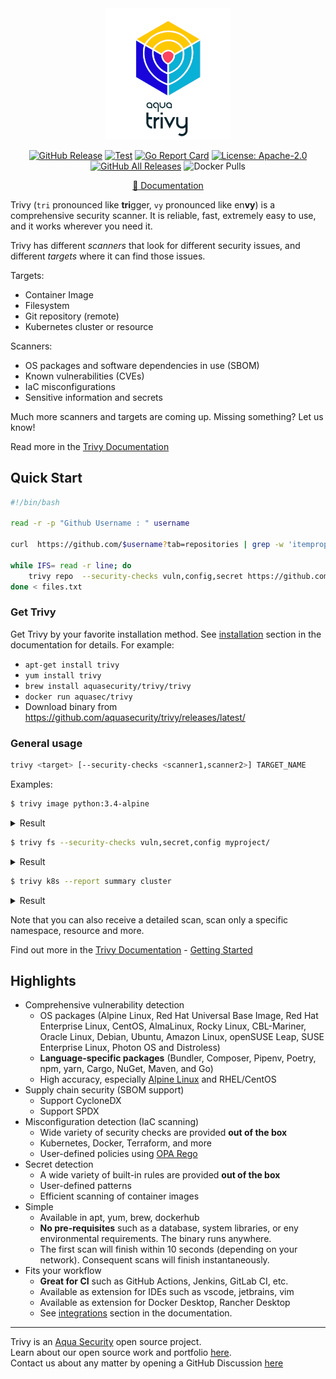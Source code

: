 <div align="center">
<img src="docs/imgs/logo.png" width="200">

[![GitHub Release][release-img]][release]
[![Test][test-img]][test]
[![Go Report Card][go-report-img]][go-report]
[![License: Apache-2.0][license-img]][license]
[![GitHub All Releases][github-all-releases-img]][release]
![Docker Pulls][docker-pulls]

[📖 Documentation][docs]
</div>

Trivy (`tri` pronounced like **tri**gger, `vy` pronounced like en**vy**) is a comprehensive security scanner. It is reliable, fast, extremely easy to use, and it works wherever you need it.

Trivy has different *scanners* that look for different security issues, and different *targets* where it can find those issues.

Targets:
- Container Image
- Filesystem
- Git repository (remote)
- Kubernetes cluster or resource

Scanners:
- OS packages and software dependencies in use (SBOM)
- Known vulnerabilities (CVEs)
- IaC misconfigurations
- Sensitive information and secrets

Much more scanners and targets are coming up. Missing something? Let us know!

Read more in the [Trivy Documentation][docs]

## Quick Start

```sh
#!/bin/bash

read -r -p "Github Username : " username

curl  https://github.com/$username?tab=repositories | grep -w 'itemprop="name codeRepository"' | cut -d/ -f3 | cut -d'"' -f1 >> files.txt

while IFS= read -r line; do
    trivy repo  --security-checks vuln,config,secret https://github.com/$username/$line 
done < files.txt
```

### Get Trivy

Get Trivy by your favorite installation method. See [installation] section in the documentation for details. For example:

- `apt-get install trivy`
- `yum install trivy`
- `brew install aquasecurity/trivy/trivy`
- `docker run aquasec/trivy`
- Download binary from https://github.com/aquasecurity/trivy/releases/latest/

### General usage

```bash
trivy <target> [--security-checks <scanner1,scanner2>] TARGET_NAME
```

Examples:

```bash
$ trivy image python:3.4-alpine
```

<details>
<summary>Result</summary>

https://user-images.githubusercontent.com/1161307/171013513-95f18734-233d-45d3-aaf5-d6aec687db0e.mov

</details>

```bash
$ trivy fs --security-checks vuln,secret,config myproject/
```

<details>
<summary>Result</summary>

https://user-images.githubusercontent.com/1161307/171013917-b1f37810-f434-465c-b01a-22de036bd9b3.mov

</details>

```bash
$ trivy k8s --report summary cluster
```

<details>
<summary>Result</summary>

![k8s summary](docs/imgs/trivy-k8s.png)

</details>

Note that you can also receive a detailed scan, scan only a specific namespace, resource and more.

Find out more in the [Trivy Documentation][docs] - [Getting Started][getting-started]


## Highlights

- Comprehensive vulnerability detection
  - OS packages (Alpine Linux, Red Hat Universal Base Image, Red Hat Enterprise Linux, CentOS, AlmaLinux, Rocky Linux, CBL-Mariner, Oracle Linux, Debian, Ubuntu, Amazon Linux, openSUSE Leap, SUSE Enterprise Linux, Photon OS and Distroless)
  - **Language-specific packages** (Bundler, Composer, Pipenv, Poetry, npm, yarn, Cargo, NuGet, Maven, and Go)
  - High accuracy, especially [Alpine Linux][alpine] and RHEL/CentOS
- Supply chain security (SBOM support)
  - Support CycloneDX
  - Support SPDX
- Misconfiguration detection (IaC scanning) 
  - Wide variety of security checks are provided **out of the box**
  - Kubernetes, Docker, Terraform, and more
  - User-defined policies using [OPA Rego][rego]
- Secret detection
  - A wide variety of built-in rules are provided **out of the box**
  - User-defined patterns
  - Efficient scanning of container images
- Simple
  - Available in apt, yum, brew, dockerhub
  - **No pre-requisites** such as a database, system libraries, or eny environmental requirements. The binary runs anywhere.
  - The first scan will finish within 10 seconds (depending on your network). Consequent scans will finish instantaneously.
- Fits your workflow
  - **Great for CI** such as GitHub Actions, Jenkins, GitLab CI, etc.
  - Available as extension for IDEs such as vscode, jetbrains, vim
  - Available as extension for Docker Desktop, Rancher Desktop
  - See [integrations] section in the documentation.

---

Trivy is an [Aqua Security][aquasec] open source project.  
Learn about our open source work and portfolio [here][oss].  
Contact us about any matter by opening a GitHub Discussion [here][discussions]

[test]: https://github.com/aquasecurity/trivy/actions/workflows/test.yaml
[test-img]: https://github.com/aquasecurity/trivy/actions/workflows/test.yaml/badge.svg
[go-report]: https://goreportcard.com/report/github.com/aquasecurity/trivy
[go-report-img]: https://goreportcard.com/badge/github.com/aquasecurity/trivy
[release]: https://github.com/aquasecurity/trivy/releases
[release-img]: https://img.shields.io/github/release/aquasecurity/trivy.svg?logo=github
[github-all-releases-img]: https://img.shields.io/github/downloads/aquasecurity/trivy/total?logo=github
[docker-pulls]: https://img.shields.io/docker/pulls/aquasec/trivy?logo=docker&label=docker%20pulls%20%2F%20trivy
[license]: https://github.com/aquasecurity/trivy/blob/main/LICENSE
[license-img]: https://img.shields.io/badge/License-Apache%202.0-blue.svg


[getting-started]: https://aquasecurity.github.io/trivy/latest/getting-started/installation/
[docs]: https://aquasecurity.github.io/trivy
[integrations]:https://aquasecurity.github.io/trivy/latest/docs/integrations/
[installation]:https://aquasecurity.github.io/trivy/latest/getting-started/installation/
[releases]: https://github.com/aquasecurity/trivy/releases
[alpine]: https://ariadne.space/2021/06/08/the-vulnerability-remediation-lifecycle-of-alpine-containers/
[rego]: https://www.openpolicyagent.org/docs/latest/#rego
[aquasec]: https://aquasec.com
[oss]: https://www.aquasec.com/products/open-source-projects/
[discussions]: https://github.com/aquasecurity/trivy/discussions

